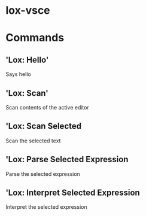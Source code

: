 # lox-vsce

# Commands

## 'Lox: Hello'
Says hello

## 'Lox: Scan'
Scan contents of the active editor

## 'Lox: Scan Selected
Scan the selected text

## 'Lox: Parse Selected Expression
Parse the selected expression

## 'Lox: Interpret Selected Expression
Interpret the selected expression
